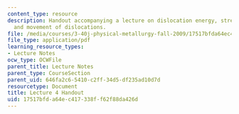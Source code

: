 ```yaml
---
content_type: resource
description: Handout accompanying a lecture on dislocation energy, stress fields,
  and movement of dislocations.
file: /media/courses/3-40j-physical-metallurgy-fall-2009/17517bfda64ec417338ff62f88da426d_MIT3_40JF09_fig04.pdf
file_type: application/pdf
learning_resource_types:
- Lecture Notes
ocw_type: OCWFile
parent_title: Lecture Notes
parent_type: CourseSection
parent_uid: 646fa2c6-5410-c2ff-34d5-df235ad10d7d
resourcetype: Document
title: Lecture 4 Handout
uid: 17517bfd-a64e-c417-338f-f62f88da426d
---
```

